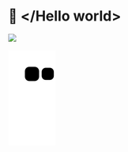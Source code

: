 # 👋 </Hello world>

  <a href="https://github.com/TlkW">
  <img height="180em" src="https://github-readme-stats.vercel.app/api?username=TlkW&show_icons=true&theme=dark&include_all_commits=true&count_private=true"/>
   
![Snake animation](https://github.com/TlkW/TlkW/blob/output/github-contribution-grid-snake.svg)
